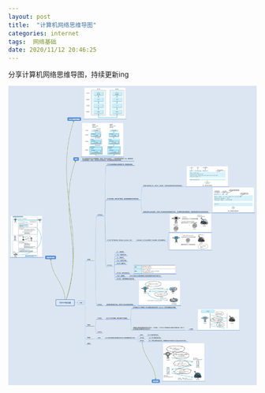 ```yaml
---
layout: post
title:  "计算机网络思维导图"
categories: internet
tags:  网络基础
date: 2020/11/12 20:46:25
---
```




分享计算机网络思维导图，持续更新ing

<!--more-->

![](https://raw.githubusercontent.com/ChengKeJ/ChengKeJ.github.io/master/img/internet.png)

